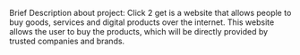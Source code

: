 Brief Description about project: Click 2 get is a website that allows people to buy goods, services and digital products over the internet. This website allows the user to buy the products, which will be directly provided by trusted companies and brands.